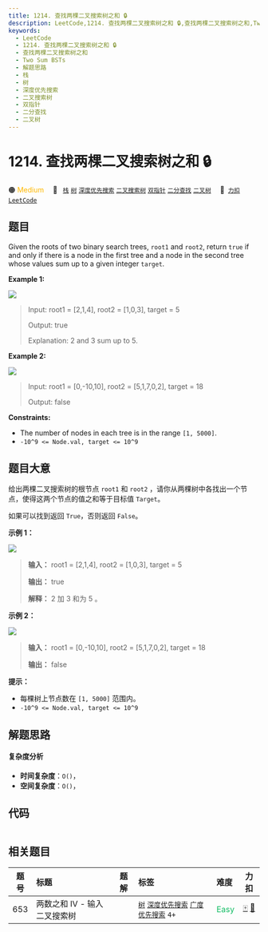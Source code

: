 ```yaml
---
title: 1214. 查找两棵二叉搜索树之和 🔒
description: LeetCode,1214. 查找两棵二叉搜索树之和 🔒,查找两棵二叉搜索树之和,Two Sum BSTs,解题思路,栈,树,深度优先搜索,二叉搜索树,双指针,二分查找,二叉树
keywords:
  - LeetCode
  - 1214. 查找两棵二叉搜索树之和 🔒
  - 查找两棵二叉搜索树之和
  - Two Sum BSTs
  - 解题思路
  - 栈
  - 树
  - 深度优先搜索
  - 二叉搜索树
  - 双指针
  - 二分查找
  - 二叉树
---
```


# 1214. 查找两棵二叉搜索树之和 🔒

🟠 <font color=#ffb800>Medium</font>&emsp; 🔖&ensp; [`栈`](/tag/stack.md) [`树`](/tag/tree.md) [`深度优先搜索`](/tag/depth-first-search.md) [`二叉搜索树`](/tag/binary-search-tree.md) [`双指针`](/tag/two-pointers.md) [`二分查找`](/tag/binary-search.md) [`二叉树`](/tag/binary-tree.md)&emsp; 🔗&ensp;[`力扣`](https://leetcode.cn/problems/two-sum-bsts) [`LeetCode`](https://leetcode.com/problems/two-sum-bsts)

## 题目

Given the roots of two binary search trees, `root1` and `root2`, return `true`
if and only if there is a node in the first tree and a node in the second tree
whose values sum up to a given integer `target`.



**Example 1:**

![](https://fastly.jsdelivr.net/gh/doocs/leetcode@main/solution/1200-1299/1214.Two%20Sum%20BSTs/images/ex1.png)

> Input: root1 = [2,1,4], root2 = [1,0,3], target = 5
> 
> Output: true
> 
> Explanation: 2 and 3 sum up to 5.

**Example 2:**

![](https://fastly.jsdelivr.net/gh/doocs/leetcode@main/solution/1200-1299/1214.Two%20Sum%20BSTs/images/ex2.png)

> Input: root1 = [0,-10,10], root2 = [5,1,7,0,2], target = 18
> 
> Output: false

**Constraints:**

  * The number of nodes in each tree is in the range `[1, 5000]`.
  * `-10^9 <= Node.val, target <= 10^9`


## 题目大意

给出两棵二叉搜索树的根节点 `root1` 和 `root2` ，请你从两棵树中各找出一个节点，使得这两个节点的值之和等于目标值 `Target`。

如果可以找到返回 `True`，否则返回 `False`。



**示例 1：**

![](https://fastly.jsdelivr.net/gh/doocs/leetcode@main/solution/1200-1299/1214.Two%20Sum%20BSTs/images/ex1.png)

> 
> 
> 
> 
> 
> **输入：** root1 = [2,1,4], root2 = [1,0,3], target = 5
> 
> **输出：** true
> 
> **解释：** 2 加 3 和为 5 。
> 
> 

**示例 2：**

![](https://fastly.jsdelivr.net/gh/doocs/leetcode@main/solution/1200-1299/1214.Two%20Sum%20BSTs/images/ex2.png)

> 
> 
> 
> 
> 
> **输入：** root1 = [0,-10,10], root2 = [5,1,7,0,2], target = 18
> 
> **输出：** false



**提示：**

  * 每棵树上节点数在 `[1, 5000]` 范围内。
  * `-10^9 <= Node.val, target <= 10^9`


## 解题思路

#### 复杂度分析

- **时间复杂度**：`O()`，
- **空间复杂度**：`O()`，

## 代码

```javascript

```

## 相关题目

<!-- prettier-ignore -->
| 题号 | 标题 | 题解 | 标签 | 难度 | 力扣 |
| :------: | :------ | :------: | :------ | :------ | :------: |
| 653 | 两数之和 IV - 输入二叉搜索树 |  |  [`树`](/tag/tree.md) [`深度优先搜索`](/tag/depth-first-search.md) [`广度优先搜索`](/tag/breadth-first-search.md) `4+` | <font color=#15bd66>Easy</font> | [🀄️](https://leetcode.cn/problems/two-sum-iv-input-is-a-bst) [🔗](https://leetcode.com/problems/two-sum-iv-input-is-a-bst) |